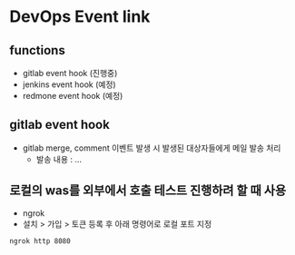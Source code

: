 # DevOps Event link

## functions
- gitlab event hook (진행중)
- jenkins event hook (예정)
- redmone event hook (예정)


## gitlab event hook
- gitlab merge, comment 이벤트 발생 시 발생된 대상자들에게 메일 발송 처리
  - 발송 내용 : ...


## 로컬의 was를 외부에서 호출 테스트 진행하려 할 때 사용
- ngrok
- 설치 > 가입 > 토큰 등록 후 아래 명령어로 로컬 포트 지정
```bash
ngrok http 8080
```

